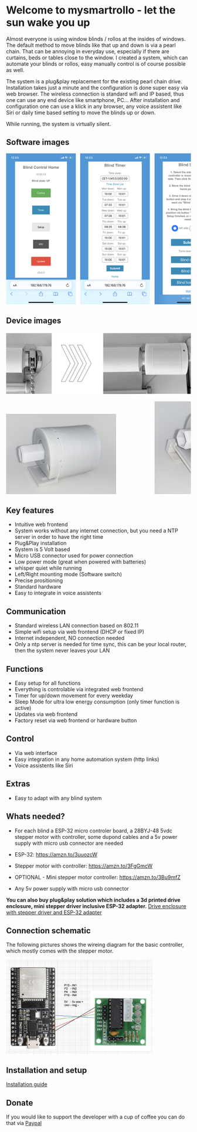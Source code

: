 # Welcome to mysmartrollo - let the sun wake you up

Almost everyone is using window blinds / rollos at the insides of windows. The default method to move blinds like that up and down is via a pearl chain. That can be annoying in everyday use, especially if there are curtains, beds or tables close to the window. I created a system, which can automate your blinds or rollos, easy manually control is of course possible as well.

The system is a plug&play replacement for the existing pearl chain drive. Installation takes just a minute and the configuration is done super easy via web browser. The wireless connection is standard wifi and IP based, thus one can use any end device like smartphone, PC... After installation and configuration one can use a klick in any browser, any voice assistent like Siri or daily time based setting to move the blinds up or down.

While running, the system is virtually silent.

## Software images

<pre><img src="images/controlcenter.png" width="190px">&#9;<img src="images/timer.png" width="190x">&#9;<img src="images/setup.png" width="190px">&#9;<img src="images/network.png" width="190px"></pre>

## Device images

<pre><img src="images/device_mounted.png" width="800px"></pre>
<pre><img src="images/dev1.jpeg" width="300px">&#9;&#9;<img src="images/dev2.jpeg" width="300px"></pre>

## Key features

- Intuitive web frontend
- System works without any internet connection, but you need a NTP server in order to have the right time
- Plug&Play installation
- System is 5 Volt based
- Micro USB connector used for power connection
- Low power mode (great when powered with batteries)
- whisper quiet while running
- Left/Right mounting mode (Software switch)
- Precise prositioning
- Standard hardware
- Easy to integrate in voice assistents

## Communication

- Standard wireless LAN connection based on 802.11
- Simple wifi setup via web frontend (DHCP or fixed IP)
- Internet independent, NO connection needed
- Only a ntp server is needed for time sync, this can be your local router, then the system never leaves your LAN

## Functions

- Easy setup for all functions
- Everything is controlable via integrated web frontend
- Timer for up/down movement for every weekday
- Sleep Mode for ultra low energy consumption (only timer function is active)
- Updates via web frontend
- Factory reset via web frontend or hardware button

## Control

- Via web interface
- Easy integration in any home automation system (http links)
- Voice assistents like Siri

## Extras

- Easy to adapt with any blind system


## Whats needed?

- For each blind a ESP-32 micro controler board, a 28BYJ-48 5vdc stepper motor with controller, some dupond cables and a 5v power supply with micro usb connector are needed

- ESP-32: https://amzn.to/3uuozcW
- Stepper motor with controller: https://amzn.to/3FgGmcW
- OPTIONAL - Mini stepper motor controller: https://amzn.to/3Bu9mfZ
- Any 5v power supply with micro usb connector

**You can also buy plug&play solution which includes a 3d printed drive enclosure, mini stepper driver inclusive ESP-32 adapter.**
[Drive enclosure with stepper driver and ESP-32 adapter](https://www.etsy.com/de/listing/1120088196/wifi-wlan-rollo-innenrollo-doppelrollo?ga_order=most_relevant&ga_search_type=all&ga_view_type=gallery&ga_search_query=rollo+antrieb&ref=sr_gallery-1-1&edd=1&organic_search_click=1)

## Connection schematic

The following pictures shows the wireing diagram for the basic controller, which mostly comes with the stepper motor.

<pre><img src="schematics/schematic.png" width="400px"></pre>

## Installation and setup

[Installation guide](https://github.com/danieldownload/mysmartrollo/wiki/Installation-guide)





## Donate
If you would like to support the developer with a cup of coffee you can do that via [Paypal](https://www.paypal.com/donate/?hosted_button_id=XN85B8YSH7KBL)
